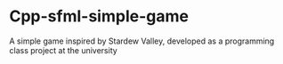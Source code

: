 # Cpp-sfml-simple-game
A simple game inspired by Stardew Valley, developed as a programming class project at the university
